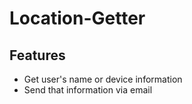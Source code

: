 # Location-Getter

## Features
- Get user's name or device information
- Send that information via email